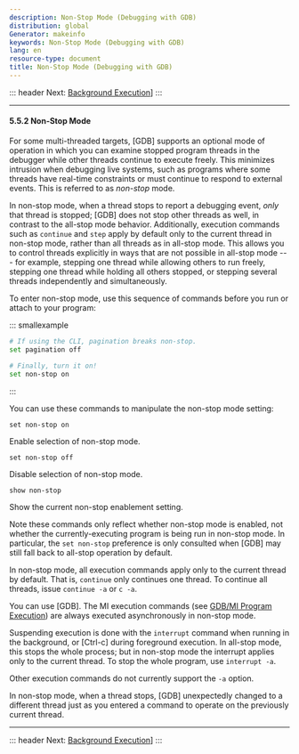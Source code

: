 ```yaml
---
description: Non-Stop Mode (Debugging with GDB)
distribution: global
Generator: makeinfo
keywords: Non-Stop Mode (Debugging with GDB)
lang: en
resource-type: document
title: Non-Stop Mode (Debugging with GDB)
---
```

::: header
Next: [Background Execution](Background-Execution.html#Background-Execution)]
:::

---

#### 5.5.2 Non-Stop Mode

For some multi-threaded targets, [GDB] supports an optional mode of operation in which you can examine stopped program threads in the debugger while other threads continue to execute freely. This minimizes intrusion when debugging live systems, such as programs where some threads have real-time constraints or must continue to respond to external events. This is referred to as *non-stop* mode.

In non-stop mode, when a thread stops to report a debugging event, *only* that thread is stopped; [GDB] does not stop other threads as well, in contrast to the all-stop mode behavior. Additionally, execution commands such as `continue` and `step` apply by default only to the current thread in non-stop mode, rather than all threads as in all-stop mode. This allows you to control threads explicitly in ways that are not possible in all-stop mode --- for example, stepping one thread while allowing others to run freely, stepping one thread while holding all others stopped, or stepping several threads independently and simultaneously.

To enter non-stop mode, use this sequence of commands before you run or attach to your program:

::: smallexample

```bash
# If using the CLI, pagination breaks non-stop.
set pagination off

# Finally, turn it on!
set non-stop on
```

:::

You can use these commands to manipulate the non-stop mode setting:

`set non-stop on`

Enable selection of non-stop mode.

`set non-stop off`

Disable selection of non-stop mode.

`show non-stop`

Show the current non-stop enablement setting.

Note these commands only reflect whether non-stop mode is enabled, not whether the currently-executing program is being run in non-stop mode. In particular, the `set non-stop` preference is only consulted when [GDB] may still fall back to all-stop operation by default.

In non-stop mode, all execution commands apply only to the current thread by default. That is, `continue` only continues one thread. To continue all threads, issue `continue -a` or `c -a`.

You can use [GDB]. The MI execution commands (see [GDB/MI Program Execution](GDB_002fMI-Program-Execution.html#GDB_002fMI-Program-Execution)) are always executed asynchronously in non-stop mode.

Suspending execution is done with the `interrupt` command when running in the background, or [Ctrl-c] during foreground execution. In all-stop mode, this stops the whole process; but in non-stop mode the interrupt applies only to the current thread. To stop the whole program, use `interrupt -a`.

Other execution commands do not currently support the `-a` option.

In non-stop mode, when a thread stops, [GDB] unexpectedly changed to a different thread just as you entered a command to operate on the previously current thread.

---

::: header
Next: [Background Execution](Background-Execution.html#Background-Execution)]
:::
